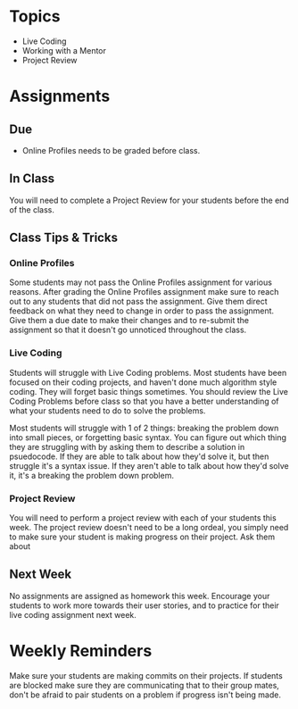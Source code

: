 # Topics

- Live Coding
- Working with a Mentor
- Project Review

# Assignments

## Due

- Online Profiles needs to be graded before class.

## In Class

You will need to complete a Project Review for your students before the end of the class.

## Class Tips & Tricks

### Online Profiles

Some students may not pass the Online Profiles assignment for various reasons. After grading the Online Profiles assignment make sure to reach out to any students that did not pass the assignment. Give them direct feedback on what they need to change in order to pass the assignment. Give them a due date to make their changes and to re-submit the assignment so that it doesn't go unnoticed throughout the class.

### Live Coding

Students will struggle with Live Coding problems. Most students have been focused on their coding projects, and haven't done much algorithm style coding. They will forget basic things sometimes. You should review the Live Coding Problems before class so that you have a better understanding of what your students need to do to solve the problems.

Most students will struggle with 1 of 2 things: breaking the problem down into small pieces, or forgetting basic syntax. You can figure out which thing they are struggling with by asking them to describe a solution in psuedocode. If they are able to talk about how they'd solve it, but then struggle it's a syntax issue. If they aren't able to talk about how they'd solve it, it's a breaking the problem down problem.

### Project Review

You will need to perform a project review with each of your students this week. The project review doesn't need to be a long ordeal, you simply need to make sure your student is making progress on their project. Ask them about 

## Next Week

No assignments are assigned as homework this week. Encourage your students to work more towards their user stories, and to practice for their live coding assignment next week.

# Weekly Reminders

Make sure your students are making commits on their projects. If students are blocked make sure they are communicating that to their group mates, don't be afraid to pair students on a problem if progress isn't being made.